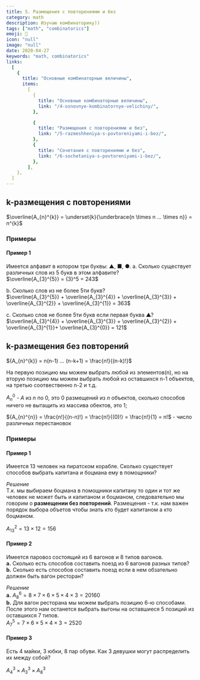 ```yaml
---
title: 5. Размещения с повторениями и без
category: math
description: Изучаю комбинаторику))
tags: ["math", "combinatorics"]
emoji: 👾
icon: "null"
image: "null"
date: 2020-04-27
keywords: "math, combinatorics"
links:
  [
    {
      title: "Основные комбинаторные величины",
      items:
        [
          {
            title: "Основные комбинаторные величины",
            link: "/4-osnovnye-kombinatornye-velichiny/",
          },

          {
            title: "Размещения с повторениями и без",
            link: "/5-razmeshheniya-s-povtoreniyami-i-bez/",
          },
          {
            title: "Сочетания с повторениями и без",
            link: "/6-sochetaniya-s-povtoreniyami-i-bez/",
          },
        ],
    },
  ]
---
```


## k-размещения с повторениями

$\overline{A_{n}^{k}} = \underset{k}{\underbrace{n \times n  ... \times n}} =  n^{k}$

### Примеры

#### Пример 1

Имеется алфавит в котором три буквы: ▲, ■, ●.
a. Сколько существует различных слов из 5 букв в этом алфавите?  
$\overline{A_{3}^{5}} = {3}^5 = 243$

b. Сколько слов из не более 5ти букв?  
$\overline{A_{3}^{5}} + \overline{A_{3}^{4}} + \overline{A_{3}^{3}} + \overline{A_{3}^{2}} + \overline{A_{3}^{1}} = 363$

c. Сколько слов не более 5ти букв если первая буква ▲?  
$\overline{A_{3}^{4}} + \overline{A_{3}^{3}} + \overline{A_{3}^{2}} + \overline{A_{3}^{1}}+ \overline{A_{3}^{0}} = 121$

## k-размещения без повторений

${A_{n}^{k}} = n(n-1) ... (n-k+1) = \frac{n!}{(n-k)!}$

На первую позицию мы можем выбрать любой из элементов(n), но на вторую позицию мы можем выбрать любой из оставшихся n-1 объектов, на третью соотвественно n-2 и т.д.

${A_{n}^{0}}$ - $A$ из $n$ по $0$, это $0$ размещений из $n$ объектов, сколько способов ничего не вытащить из массива обектов, это 1;

${A_{n}^{n}} = \frac{n!}{(n-n)!} = \frac{n!}{(0)!} = \frac{n!}{1} = n!$ - число различных перестановок

### Примеры

#### Пример 1

Имеется 13 человек на пиратском корабле. Сколько существует способов выбрать капитана и боцмана ему в помощники?

_Решение_  
Т.к. мы выбираем боцмана в помощники капитану то один и тот же человек не может быть и капитаном и боцманом, следовательно мы говорим о **размещении без повторений**. Размещения - т.к. нам важен порядок выбора объетов чтобы знать кто будет капитаном а кто боцманом.

${A_{13}^{2}} = 13 \times 12 = 156$

#### Пример 2

Имеется паровоз состоящий из 6 вагонов и 8 типов вагонов.  
**a.** Сколько есть способов составить поезд из 6 вагонов разных типов?  
**b.** Сколько есть способов составить поезд если в нем обзательно должен быть вагон ресторан?

_Решение_  
**a.** ${A_{8}^{6}} = 8 \times 7 \times 6 \times 5 \times 4 \times 3 = 20160$  
**b.** Для вагон ресторана мы можем выбрать позицию 6-ю способами.
После этого нам останется выбрать выгоны на оставшиеся 5 позиций из оставшихся 7 типов.  
${A_{7}^{5}} = 7 \times 6 \times 5 \times 4 \times 3 = 2520$

#### Пример 3

Есть 4 майки, 3 юбки, 8 пар обуви. Как 3 девушки могут распределить их между собой?

${A_{4}^{3}} \times {A_{3}^{3}} \times {A_{8}^{3}}$
